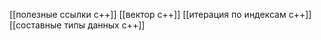 [[полезные ссылки c++]]
[[вектор c++]]
[[итерация по индексам с++]]
[[составные типы данных c++]]



